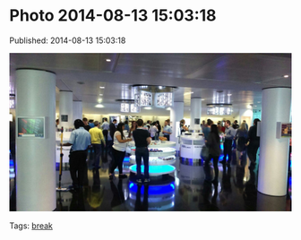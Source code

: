 
# Photo 2014-08-13 15:03:18

Published: 2014-08-13 15:03:18

![](94633761362-0.jpg)

Tags: [break](tag-break.md)

